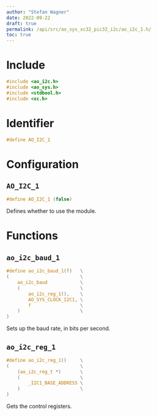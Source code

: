 ```yaml
---
author: "Stefan Wagner"
date: 2022-09-22
draft: true
permalink: /api/src/ao_sys_xc32_pic32_i2c/ao_i2c_1.h/
toc: true
---
```


# Include

```c
#include <ao_i2c.h>
#include <ao_sys.h>
#include <stdbool.h>
#include <xc.h>
```

# Identifier

```c
#define AO_I2C_1
```

# Configuration

## `AO_I2C_1`

```c
#define AO_I2C_1 (false)
```

Defines whether to use the module.

# Functions

## `ao_i2c_baud_1`

```c
#define ao_i2c_baud_1(f)   \
(                          \
    ao_i2c_baud            \
    (                      \
        ao_i2c_reg_1(),    \
        AO_SYS_CLOCK_I2C1, \
        f                  \
    )                      \
)
```

Sets up the baud rate, in bits per second.

## `ao_i2c_reg_1`

```c
#define ao_i2c_reg_1()     \
(                          \
    (ao_i2c_reg_t *)       \
    (                      \
        _I2C1_BASE_ADDRESS \
    )                      \
)
```

Gets the control registers.
